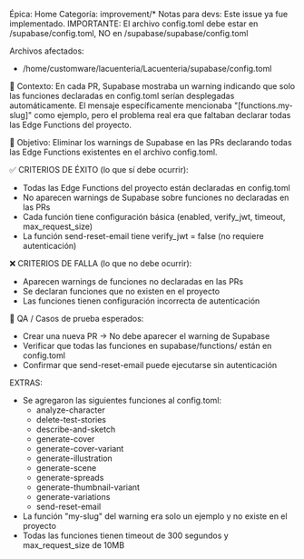 Épica: Home
Categoría: improvement/*
Notas para devs: Este issue ya fue implementado. IMPORTANTE: El archivo config.toml debe estar en /supabase/config.toml, NO en /supabase/supabase/config.toml

Archivos afectados:
- /home/customware/lacuenteria/Lacuenteria/supabase/config.toml

🧠 Contexto:
En cada PR, Supabase mostraba un warning indicando que solo las funciones declaradas en config.toml serían desplegadas automáticamente. El mensaje específicamente mencionaba "[functions.my-slug]" como ejemplo, pero el problema real era que faltaban declarar todas las Edge Functions del proyecto.

📐 Objetivo:
Eliminar los warnings de Supabase en las PRs declarando todas las Edge Functions existentes en el archivo config.toml.

✅ CRITERIOS DE ÉXITO (lo que sí debe ocurrir):
- Todas las Edge Functions del proyecto están declaradas en config.toml
- No aparecen warnings de Supabase sobre funciones no declaradas en las PRs
- Cada función tiene configuración básica (enabled, verify_jwt, timeout, max_request_size)
- La función send-reset-email tiene verify_jwt = false (no requiere autenticación)

❌ CRITERIOS DE FALLA (lo que no debe ocurrir):
- Aparecen warnings de funciones no declaradas en las PRs
- Se declaran funciones que no existen en el proyecto
- Las funciones tienen configuración incorrecta de autenticación

🧪 QA / Casos de prueba esperados:
- Crear una nueva PR → No debe aparecer el warning de Supabase
- Verificar que todas las funciones en supabase/functions/ están en config.toml
- Confirmar que send-reset-email puede ejecutarse sin autenticación

EXTRAS:
- Se agregaron las siguientes funciones al config.toml:
  - analyze-character
  - delete-test-stories
  - describe-and-sketch
  - generate-cover
  - generate-cover-variant
  - generate-illustration
  - generate-scene
  - generate-spreads
  - generate-thumbnail-variant
  - generate-variations
  - send-reset-email
- La función "my-slug" del warning era solo un ejemplo y no existe en el proyecto
- Todas las funciones tienen timeout de 300 segundos y max_request_size de 10MB
